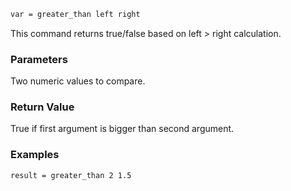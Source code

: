 ```sh
var = greater_than left right
```

This command returns true/false based on left > right calculation.

### Parameters

Two numeric values to compare.

### Return Value

True if first argument is bigger than second argument.

### Examples

```sh
result = greater_than 2 1.5
```
